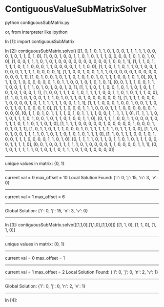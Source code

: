 # ContiguousValueSubMatrixSolver

python contiguousSubMatrix.py

or, from interpreter like ipython

In [1]: import contiguousSubMatrix

In [2]: contiguousSubMatrix.solve()
[[1, 0, 1, 0, 1, 1, 0, 1, 0, 0, 1, 1, 1, 1, 1, 0, 0, 0, 1, 0, 1, 1, 0, 1, 0],
 [1, 0, 0, 1, 0, 0, 1, 1, 0, 1, 0, 1, 1, 1, 0, 0, 0, 0, 1, 0, 1, 0, 1, 0, 0],
 [1, 0, 0, 1, 1, 1, 0, 1, 0, 1, 0, 0, 0, 0, 0, 0, 0, 0, 0, 0, 1, 0, 0, 1, 1],
 [1, 1, 1, 0, 1, 1, 1, 1, 0, 1, 1, 0, 0, 0, 1, 1, 0, 0, 0, 0, 1, 1, 1, 0, 0],
 [1, 1, 0, 1, 1, 0, 1, 1, 0, 1, 0, 0, 1, 0, 0, 0, 1, 1, 1, 1, 0, 0, 0, 0, 1],
 [1, 1, 0, 0, 1, 0, 0, 1, 1, 1, 0, 0, 0, 0, 0, 1, 0, 0, 0, 0, 0, 0, 0, 1, 1],
 [1, 0, 1, 0, 0, 1, 0, 1, 1, 0, 1, 0, 1, 0, 1, 0, 1, 1, 1, 0, 0, 1, 0, 1, 0],
 [0, 1, 1, 1, 0, 1, 0, 0, 0, 0, 0, 0, 1, 0, 1, 1, 0, 0, 1, 0, 1, 0, 1, 0, 1],
 [0, 0, 1, 1, 1, 0, 0, 1, 1, 1, 0, 0, 1, 1, 1, 1, 0, 1, 0, 1, 0, 0, 1, 0, 1],
 [1, 1, 1, 0, 1, 1, 0, 0, 1, 0, 1, 1, 0, 1, 0, 1, 1, 0, 1, 0, 1, 0, 0, 1, 1],
 [1, 0, 0, 1, 1, 1, 0, 1, 0, 1, 1, 1, 1, 0, 0, 1, 1, 0, 1, 0, 1, 1, 1, 0, 0],
 [1, 1, 0, 1, 0, 1, 0, 0, 1, 1, 1, 0, 1, 0, 1, 1, 0, 1, 0, 0, 0, 0, 0, 0, 1],
 [1, 1, 1, 1, 0, 0, 0, 1, 0, 0, 0, 0, 1, 0, 1, 1, 1, 1, 1, 1, 0, 0, 1, 1, 1],
 [1, 1, 1, 0, 0, 0, 1, 0, 0, 1, 0, 0, 1, 1, 0, 0, 1, 1, 0, 1, 0, 0, 0, 1, 0],
 [1, 1, 1, 0, 0, 0, 1, 1, 1, 0, 0, 0, 1, 1, 1, 0, 0, 0, 0, 0, 0, 1, 0, 0, 0],
 [0, 1, 1, 0, 1, 0, 1, 1, 1, 1, 0, 1, 0, 1, 1, 1, 1, 0, 0, 1, 1, 1, 1, 1, 0],
 [1, 1, 1, 1, 0, 1, 0, 1, 1, 1, 0, 1, 0, 0, 1, 0, 1, 1, 0, 1, 0, 0, 1, 1, 0],
 [0, 1, 1, 1, 0, 0, 1, 1, 0, 0, 0, 1, 0, 1, 1, 1, 0, 1, 1, 0, 1, 1, 0, 1, 0],
 [1, 1, 1, 1, 0, 0, 0, 0, 0, 1, 0, 0, 0, 0, 0, 1, 0, 0, 0, 1, 0, 1, 0, 1, 1],
 [1, 0, 1, 1, 0, 1, 1, 1, 0, 0, 0, 1, 0, 1, 1, 1, 1, 1, 1, 0, 1, 1, 1, 0, 0],
 [1, 1, 0, 0, 1, 0, 0, 1, 1, 1, 1, 0, 1, 0, 1, 1, 0, 1, 0, 1, 0, 1, 1, 1, 0],
 [1, 1, 0, 1, 1, 1, 0, 0, 1, 0, 1, 0, 0, 1, 1, 1, 0, 0, 0, 0, 1, 1, 0, 1, 0],
 [0, 1, 1, 1, 1, 0, 1, 1, 0, 1, 1, 0, 1, 0, 1, 1, 1, 0, 0, 0, 1, 1, 1, 1, 0],
 [0, 0, 1, 0, 0, 1, 1, 1, 1, 1, 0, 1, 0, 0, 0, 0, 1, 1, 0, 0, 0, 0, 1, 1, 1],
 [0, 1, 0, 1, 1, 1, 1, 1, 0, 1, 0, 1, 1, 0, 1, 1, 1, 0, 1, 0, 1, 0, 0, 0, 0]]
**************************************************
unique values in matrix: {0, 1}

**************************************************
current val = 0
max_offset = 10
Local Solution Found: {'i': 0, 'j': 15, 'n': 3, 'v': 0}

**************************************************
current val = 1
max_offset = 6

**************************************************
Global Solution: {'i': 0, 'j': 15, 'n': 3, 'v': 0}
**************************************************

In [3]: contiguousSubMatrix.solve([[1,1,0],[1,1,0],[1,1,0]])
[[1, 1, 0], [1, 1, 0], [1, 1, 0]]
**************************************************
unique values in matrix: {0, 1}

**************************************************
current val = 0
max_offset = 1

**************************************************
current val = 1
max_offset = 2
Local Solution Found: {'i': 0, 'j': 0, 'n': 2, 'v': 1}

**************************************************
Global Solution: {'i': 0, 'j': 0, 'n': 2, 'v': 1}
**************************************************

In [4]:          
